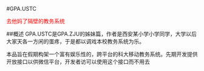 #GPA.USTC
<p style="color:red">去他妈了隔壁的教务系统</p>
##概述
GPA.USTC是GPA.ZJU的姊妹篇，作者是西安某小学小学同学，大学以后大家天各一方闲的蛋疼，于是都以调戏本校教务系统为乐。

本品旨在假期构架一个富有娱乐性的，跨平台的科大移动教务系统。先期开发提供开放接口以供微信平台，开发者访可以使用这个接口而不用去
